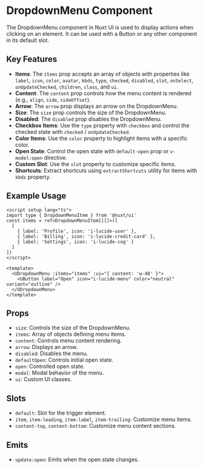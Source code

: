 # DropdownMenu Component

The DropdownMenu component in Nuxt UI is used to display actions when clicking on an element. It can be used with a Button or any other component in its default slot.

## Key Features

- **Items**: The `items` prop accepts an array of objects with properties like `label`, `icon`, `color`, `avatar`, `kbds`, `type`, `checked`, `disabled`, `slot`, `onSelect`, `onUpdateChecked`, `children`, `class`, and `ui`.
- **Content**: The `content` prop controls how the menu content is rendered (e.g., `align`, `side`, `sideOffset`).
- **Arrow**: The `arrow` prop displays an arrow on the DropdownMenu.
- **Size**: The `size` prop controls the size of the DropdownMenu.
- **Disabled**: The `disabled` prop disables the DropdownMenu.
- **Checkbox Items**: Use the `type` property with `checkbox` and control the checked state with `checked` / `onUpdateChecked`.
- **Color Items**: Use the `color` property to highlight items with a specific color.
- **Open State**: Control the open state with `default-open` prop or `v-model:open` directive.
- **Custom Slot**: Use the `slot` property to customize specific items.
- **Shortcuts**: Extract shortcuts using `extractShortcuts` utility for items with `kbds` property.

## Example Usage

```vue
<script setup lang="ts">
import type { DropdownMenuItem } from '@nuxt/ui'
const items = ref<DropdownMenuItem[][]>([
  [
    { label: 'Profile', icon: 'i-lucide-user' },
    { label: 'Billing', icon: 'i-lucide-credit-card' },
    { label: 'Settings', icon: 'i-lucide-cog' }
  ]
])
</script>

<template>
  <UDropdownMenu :items="items" :ui="{ content: 'w-48' }">
    <UButton label="Open" icon="i-lucide-menu" color="neutral" variant="outline" />
  </UDropdownMenu>
</template>
```

## Props

- `size`: Controls the size of the DropdownMenu.
- `items`: Array of objects defining menu items.
- `content`: Controls menu content rendering.
- `arrow`: Displays an arrow.
- `disabled`: Disables the menu.
- `defaultOpen`: Controls initial open state.
- `open`: Controlled open state.
- `modal`: Modal behavior of the menu.
- `ui`: Custom UI classes.

## Slots

- `default`: Slot for the trigger element.
- `item`, `item-leading`, `item-label`, `item-trailing`: Customize menu items.
- `content-top`, `content-bottom`: Customize menu content sections.

## Emits

- `update:open`: Emits when the open state changes.
